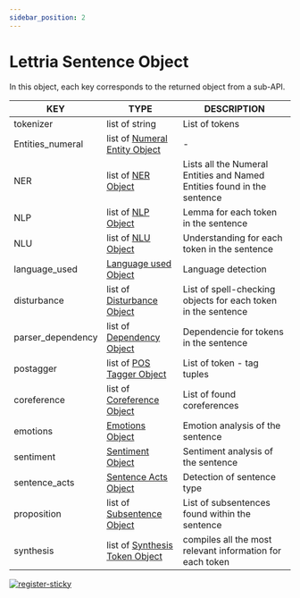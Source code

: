 ```yaml
---
sidebar_position: 2
---
```


# Lettria Sentence Object



In this object, each key corresponds to the returned object from a sub-API.

| KEY               	| TYPE                           	| DESCRIPTION                                                             	|
|-------------------	|--------------------------------	|-------------------------------------------------------------------------	|
| tokenizer         	| list of string                 	| List of tokens                                                          	|
| Entities_numeral  	| list of [Numeral Entity Object](https://www.lettria.com/documentation/docs/API/entities-numeral)  	| -                                                                       	|
| NER               	| list of [NER Object](https://www.lettria.com/documentation/docs/API/ner)             	| Lists all the Numeral Entities and Named Entities found in the sentence 	|
| NLP               	| list of [NLP Object](https://www.lettria.com/documentation/docs/API/nlp)             	| Lemma for each token in the sentence                                    	|
| NLU               	| list of [NLU Object](https://www.lettria.com/documentation/docs/API/nlu)             	| Understanding for each token in the sentence                            	|
| language_used     	| [Language used Object](https://www.lettria.com/documentation/docs/API/language-used)           	| Language detection                                                      	|
| disturbance       	| list of [Disturbance Object](https://www.lettria.com/documentation/docs/API/disturbance)     	| List of spell-checking objects for each token in the sentence           	|
| parser_dependency 	| list of [Dependency Object](https://www.lettria.com/documentation/docs/API/parser-dependency)      	| Dependencie for tokens in the sentence                                  	|
| postagger         	| list of [POS Tagger Object](https://www.lettria.com/documentation/docs/API/pos-tagger)      	| List of token - tag tuples                                              	|
| coreference       	| list of [Coreference Object](https://www.lettria.com/documentation/docs/API/coreference)     	| List of found coreferences                                              	|
| emotions          	| [Emotions Object](https://www.lettria.com/documentation/docs/API/emotions)                	| Emotion analysis of the sentence                                        	|
| sentiment         	| [Sentiment Object](https://www.lettria.com/documentation/docs/API/sentiment)               	| Sentiment analysis of the sentence                                      	|
| sentence_acts     	| [Sentence Acts Object](https://www.lettria.com/documentation/docs/API/sentence-acts)           	| Detection of sentence type                                              	|
| proposition       	| list of [Subsentence Object](https://www.lettria.com/documentation/docs/API/ml-sentiment#subsentences-ia-sentiment-object)     	| List of subsentences found within the sentence                          	|
| synthesis         	| list of [Synthesis Token Object](https://www.lettria.com/documentation/docs/API/synthesis) 	| compiles all the most relevant information for each token               	|                               	|

[![register-sticky](/img/register-sticky.png)](https://app.lettria.com/signup)